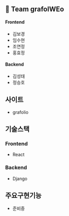 ## 🎨 Team grafolWEo

#### Frontend
- 김보경
- 임수현
- 조연정
- 홍효정

#### Backend
- 김성태
- 정승호

## 사이트
- grafolio

## 기술스택
### Frontend
- React

### Backend
- Django

## 주요구현기능
- 준비중
